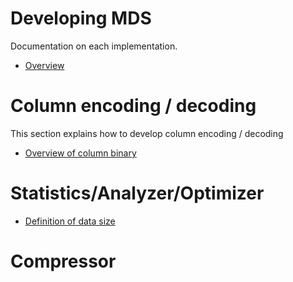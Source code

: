 # Developing MDS

Documentation on each implementation.

* [Overview](overview.md)

# Column encoding / decoding

This section explains how to develop column encoding / decoding

* [Overview of column binary](binary/column_binary.md)

# Statistics/Analyzer/Optimizer

* [Definition of data size](statistics/data_size.md)

# Compressor

